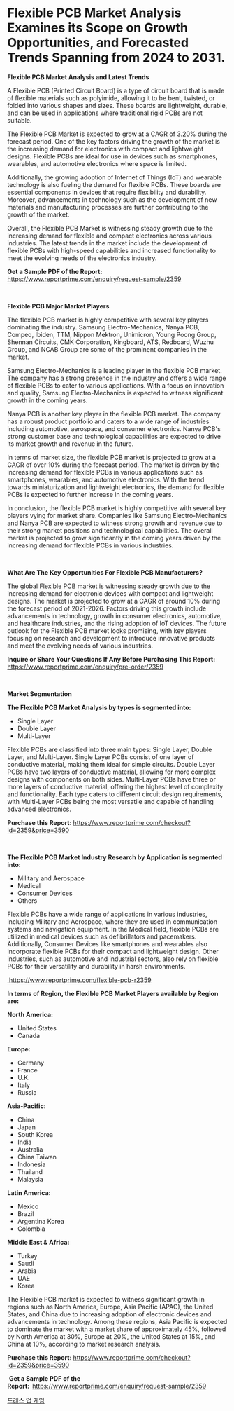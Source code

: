 <p><h1>Flexible PCB Market Analysis Examines its Scope on Growth Opportunities, and Forecasted Trends Spanning from 2024 to 2031.</h1></p><p><strong>Flexible PCB Market Analysis and Latest Trends</strong></p>
<p><p>A Flexible PCB (Printed Circuit Board) is a type of circuit board that is made of flexible materials such as polyimide, allowing it to be bent, twisted, or folded into various shapes and sizes. These boards are lightweight, durable, and can be used in applications where traditional rigid PCBs are not suitable.</p><p>The Flexible PCB Market is expected to grow at a CAGR of 3.20% during the forecast period. One of the key factors driving the growth of the market is the increasing demand for electronics with compact and lightweight designs. Flexible PCBs are ideal for use in devices such as smartphones, wearables, and automotive electronics where space is limited.</p><p>Additionally, the growing adoption of Internet of Things (IoT) and wearable technology is also fueling the demand for flexible PCBs. These boards are essential components in devices that require flexibility and durability. Moreover, advancements in technology such as the development of new materials and manufacturing processes are further contributing to the growth of the market.</p><p>Overall, the Flexible PCB Market is witnessing steady growth due to the increasing demand for flexible and compact electronics across various industries. The latest trends in the market include the development of flexible PCBs with high-speed capabilities and increased functionality to meet the evolving needs of the electronics industry.</p></p>
<p><strong>Get a Sample PDF of the Report:&nbsp;</strong> <a href="https://www.reportprime.com/enquiry/request-sample/2359">https://www.reportprime.com/enquiry/request-sample/2359</a></p>
<p>&nbsp;</p>
<p><strong>Flexible PCB Major Market Players</strong></p>
<p><p>The flexible PCB market is highly competitive with several key players dominating the industry. Samsung Electro-Mechanics, Nanya PCB, Compeq, Ibiden, TTM, Nippon Mektron, Unimicron, Young Poong Group, Shennan Circuits, CMK Corporation, Kingboard, ATS, Redboard, Wuzhu Group, and NCAB Group are some of the prominent companies in the market.</p><p>Samsung Electro-Mechanics is a leading player in the flexible PCB market. The company has a strong presence in the industry and offers a wide range of flexible PCBs to cater to various applications. With a focus on innovation and quality, Samsung Electro-Mechanics is expected to witness significant growth in the coming years.</p><p>Nanya PCB is another key player in the flexible PCB market. The company has a robust product portfolio and caters to a wide range of industries including automotive, aerospace, and consumer electronics. Nanya PCB's strong customer base and technological capabilities are expected to drive its market growth and revenue in the future.</p><p>In terms of market size, the flexible PCB market is projected to grow at a CAGR of over 10% during the forecast period. The market is driven by the increasing demand for flexible PCBs in various applications such as smartphones, wearables, and automotive electronics. With the trend towards miniaturization and lightweight electronics, the demand for flexible PCBs is expected to further increase in the coming years.</p><p>In conclusion, the flexible PCB market is highly competitive with several key players vying for market share. Companies like Samsung Electro-Mechanics and Nanya PCB are expected to witness strong growth and revenue due to their strong market positions and technological capabilities. The overall market is projected to grow significantly in the coming years driven by the increasing demand for flexible PCBs in various industries.</p></p>
<p>&nbsp;</p>
<p><strong>What Are The Key Opportunities For Flexible PCB Manufacturers?</strong></p>
<p><p>The global Flexible PCB market is witnessing steady growth due to the increasing demand for electronic devices with compact and lightweight designs. The market is projected to grow at a CAGR of around 10% during the forecast period of 2021-2026. Factors driving this growth include advancements in technology, growth in consumer electronics, automotive, and healthcare industries, and the rising adoption of IoT devices. The future outlook for the Flexible PCB market looks promising, with key players focusing on research and development to introduce innovative products and meet the evolving needs of various industries.</p></p>
<p><strong>Inquire or Share Your Questions If Any Before Purchasing This Report:</strong> <a href="https://www.reportprime.com/enquiry/pre-order/2359">https://www.reportprime.com/enquiry/pre-order/2359</a></p>
<p>&nbsp;</p>
<p><strong>Market Segmentation</strong></p>
<p><strong>The Flexible PCB Market Analysis by types is segmented into:</strong></p>
<p><ul><li>Single Layer</li><li>Double Layer</li><li>Multi-Layer</li></ul></p>
<p><p>Flexible PCBs are classified into three main types: Single Layer, Double Layer, and Multi-Layer. Single Layer PCBs consist of one layer of conductive material, making them ideal for simple circuits. Double Layer PCBs have two layers of conductive material, allowing for more complex designs with components on both sides. Multi-Layer PCBs have three or more layers of conductive material, offering the highest level of complexity and functionality. Each type caters to different circuit design requirements, with Multi-Layer PCBs being the most versatile and capable of handling advanced electronics.</p></p>
<p><strong>Purchase this Report:&nbsp;</strong><a href="https://www.reportprime.com/checkout?id=2359&price=3590">https://www.reportprime.com/checkout?id=2359&price=3590</a></p>
<p>&nbsp;</p>
<p><strong>The Flexible PCB Market Industry Research by Application is segmented into:</strong></p>
<p><ul><li>Military and Aerospace</li><li>Medical</li><li>Consumer Devices</li><li>Others</li></ul></p>
<p><p>Flexible PCBs have a wide range of applications in various industries, including Military and Aerospace, where they are used in communication systems and navigation equipment. In the Medical field, flexible PCBs are utilized in medical devices such as defibrillators and pacemakers. Additionally, Consumer Devices like smartphones and wearables also incorporate flexible PCBs for their compact and lightweight design. Other industries, such as automotive and industrial sectors, also rely on flexible PCBs for their versatility and durability in harsh environments.</p></p>
<p><a href="https://www.reportprime.com/flexible-pcb-r2359">&nbsp;https://www.reportprime.com/flexible-pcb-r2359</a></p>
<p><strong>In terms of Region, the Flexible PCB Market Players available by Region are:</strong></p>
<p>
    <p> <strong> North America: </strong>
        <ul>
            <li>United States</li>
            <li>Canada</li>
        </ul>
        </p> 
    <p> <strong> Europe: </strong>
        <ul>
            <li>Germany</li>
            <li>France</li>
            <li>U.K.</li>
            <li>Italy</li>
            <li>Russia</li>
        </ul>
        </p> 
    <p> <strong> Asia-Pacific: </strong>
        <ul>
            <li>China</li>
            <li>Japan</li>
            <li>South Korea</li>
            <li>India</li>
            <li>Australia</li>
            <li>China Taiwan</li>
            <li>Indonesia</li>
            <li>Thailand</li>
            <li>Malaysia</li>
        </ul>
        </p> 
    <p> <strong> Latin America: </strong>
        <ul>
            <li>Mexico</li>
            <li>Brazil</li>
            <li>Argentina Korea</li>
            <li>Colombia</li>
        </ul>
        </p> 
    <p> <strong> Middle East & Africa: </strong>
        <ul>
            <li>Turkey</li>
            <li>Saudi</li>
            <li>Arabia</li>
            <li>UAE</li>
            <li>Korea</li>
        </ul>
    </p>
    </p>
<p><p>The Flexible PCB market is expected to witness significant growth in regions such as North America, Europe, Asia Pacific (APAC), the United States, and China due to increasing adoption of electronic devices and advancements in technology. Among these regions, Asia Pacific is expected to dominate the market with a market share of approximately 45%, followed by North America at 30%, Europe at 20%, the United States at 15%, and China at 10%, according to market research analysis.</p></p>
<p><strong>Purchase this Report: </strong><a href="https://www.reportprime.com/checkout?id=2359&price=3590">https://www.reportprime.com/checkout?id=2359&price=3590</a></p>
<p>&nbsp;<strong>Get a Sample PDF of the Report:&nbsp;&nbsp;</strong><a href="https://www.reportprime.com/enquiry/request-sample/2359">https://www.reportprime.com/enquiry/request-sample/2359</a></p>
<p><strong></strong></p>
<p><p><a href="https://github.com/mpodehpw07370073/Market-Research-Report-List-2/blob/main/502164669174.md">드레스 업 게임</a></p></p>